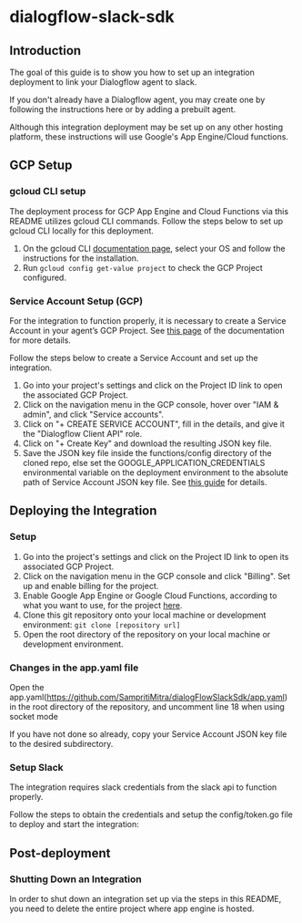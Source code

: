 # dialogflow-slack-sdk

## Introduction
The goal of this guide is to show you how to set up an integration deployment to link your Dialogflow agent to slack.

If you don't already have a Dialogflow agent, you may create one by following the instructions here or by adding a prebuilt agent.

Although this integration deployment may be set up on any other hosting platform, these instructions will use Google's App Engine/Cloud functions.

## GCP Setup

### gcloud CLI setup

The deployment process for GCP App Engine and Cloud Functions via this README utilizes gcloud CLI commands. Follow the steps below to set up gcloud CLI locally for this deployment.

1. On the gcloud CLI [documentation page](https://cloud.google.com/sdk/docs/quickstarts), select your OS and follow the instructions for the installation.
2. Run ``gcloud config get-value project`` to check the GCP Project configured.

### Service Account Setup (GCP)

For the integration to function properly, it is necessary to create a Service Account in your agent’s GCP Project. See [this page](https://cloud.google.com/dialogflow/docs/quick/setup#sa-create) of the documentation for more details.

Follow the steps below to create a Service Account and set up the integration.

1. Go into your project's settings and click on the Project ID link to open the associated GCP Project.
2. Click on the navigation menu in the GCP console, hover over "IAM & admin", and click "Service accounts".
3. Click on "+ CREATE SERVICE ACCOUNT", fill in the details, and give it the "Dialogflow Client API" role.
4. Click on "+ Create Key" and download the resulting JSON key file.
5. Save the JSON key file inside the functions/config directory of the cloned repo, else set the GOOGLE_APPLICATION_CREDENTIALS environmental variable on the deployment environment to the absolute path of Service Account JSON key file.
   See [this guide](https://cloud.google.com/dialogflow/docs/quick/setup#auth) for details.

## Deploying the Integration

### Setup

1. Go into the project's settings and click on the Project ID link to open its associated GCP Project.
2. Click on the navigation menu in the GCP console and click "Billing". Set up and enable billing for the project.
3. Enable Google App Engine or Google Cloud Functions, according to what you want to use, for the project
   [here](https://console.cloud.google.com/flows/enableapi?apiid=cloudbuild.googleapis.com,run.googleapis.com).
4. Clone this git repository onto your local machine or development environment:
   `git clone [repository url]`
5. Open the root directory of the repository on your local machine or development environment.

### Changes in the app.yaml file

Open the app.yaml(https://github.com/SampritiMitra/dialogFlowSlackSdk/app.yaml) in the root directory of the repository, and uncomment line 18 when using socket mode

If you have not done so already, copy your Service Account JSON key file to the desired subdirectory.

### Setup Slack

The integration requires slack credentials from the slack api to function properly.

Follow the steps to obtain the credentials and setup the config/token.go file to deploy and start the integration:

## Post-deployment

### Shutting Down an Integration

In order to shut down an integration set up via the steps in this README, you need to delete the entire project where app engine is hosted.